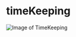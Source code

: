 # timeKeeping

![Image of TimeKeeping](https://i.pinimg.com/564x/a4/ac/83/a4ac83a49190615746240f28f5d0e7c1.jpg)
